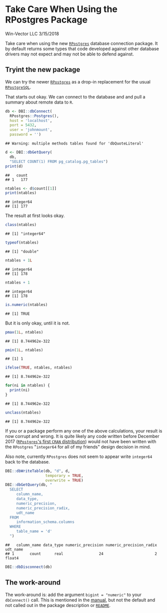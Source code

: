 Take Care When Using the RPostgres Package
================
Win-Vector LLC
3/15/2018

Take care when using the new [`RPostgres`](https://CRAN.R-project.org/package=RPostgres) database connection package. It by default returns some types that code developed against other database drivers may not expect and may not be able to defend against.

Tryint the new package
----------------------

We can try the newer [`RPostgres`](https://CRAN.R-project.org/package=RPostgres) as a drop-in replacement for the usual [`RPostgreSQL`](https://CRAN.R-project.org/package=RPostgreSQL).

That starts out okay. We can connect to the database and and pull a summary about remote data to `R`.

``` r
db <- DBI::dbConnect(
  RPostgres::Postgres(),
  host = 'localhost',
  port = 5432,
  user = 'johnmount',
  password = '')
```

    ## Warning: multiple methods tables found for 'dbQuoteLiteral'

``` r
d <- DBI::dbGetQuery(
  db, 
  "SELECT COUNT(1) FROM pg_catalog.pg_tables")
print(d)
```

    ##   count
    ## 1   177

``` r
ntables <- d$count[[1]]
print(ntables)
```

    ## integer64
    ## [1] 177

The result at first looks okay.

``` r
class(ntables)
```

    ## [1] "integer64"

``` r
typeof(ntables)
```

    ## [1] "double"

``` r
ntables + 1L
```

    ## integer64
    ## [1] 178

``` r
ntables + 1
```

    ## integer64
    ## [1] 178

``` r
is.numeric(ntables)
```

    ## [1] TRUE

But it is only okay, until it is not.

``` r
pmax(1L, ntables)
```

    ## [1] 8.744962e-322

``` r
pmin(1L, ntables)
```

    ## [1] 1

``` r
ifelse(TRUE, ntables, ntables)
```

    ## [1] 8.744962e-322

``` r
for(ni in ntables) {
  print(ni)
}
```

    ## [1] 8.744962e-322

``` r
unclass(ntables)
```

    ## [1] 8.744962e-322

If you or a package perform any one of the above calculations, your result is now corrupt and wrong. It is quite likely any code written before December 2017 ([`RPostgres`'s first `CRAN` distribution](https://cran.rstudio.com/src/contrib/Archive/RPostgres/)) would not have been written with the `RPostgres` "`integer64` for all of my friends" design decision in mind.

Also note, currently `RPostgres` does not seem to appear write `integer64` back to the database.

``` r
DBI::dbWriteTable(db, "d", d, 
                  temporary = TRUE, 
                  overwrite = TRUE)
DBI::dbGetQuery(db, "
  SELECT 
     column_name, 
     data_type, 
     numeric_precision, 
     numeric_precision_radix,
     udt_name
  FROM 
     information_schema.columns 
  WHERE 
     table_name = 'd'
  ")
```

    ##   column_name data_type numeric_precision numeric_precision_radix udt_name
    ## 1       count      real                24                       2   float4

``` r
DBI::dbDisconnect(db)
```

The work-around
---------------

The work-around is: add the argument `bigint = "numeric"` to your `dbConnect()` call. This is mentioned in the [manual](https://cran.r-project.org/web/packages/RPostgres/RPostgres.pdf), but not the default and not called out in the package description or [`README`](https://cran.r-project.org/web/packages/RPostgres/README.html).
